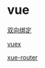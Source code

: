 # vue

[双向绑定](https://github.com/chun1hao/vue/tree/main/mini-vue)

[vuex](https://github.com/chun1hao/MyBlog/issues/2)

[xue-router](https://github.com/chun1hao/MyBlog/issues/2)
